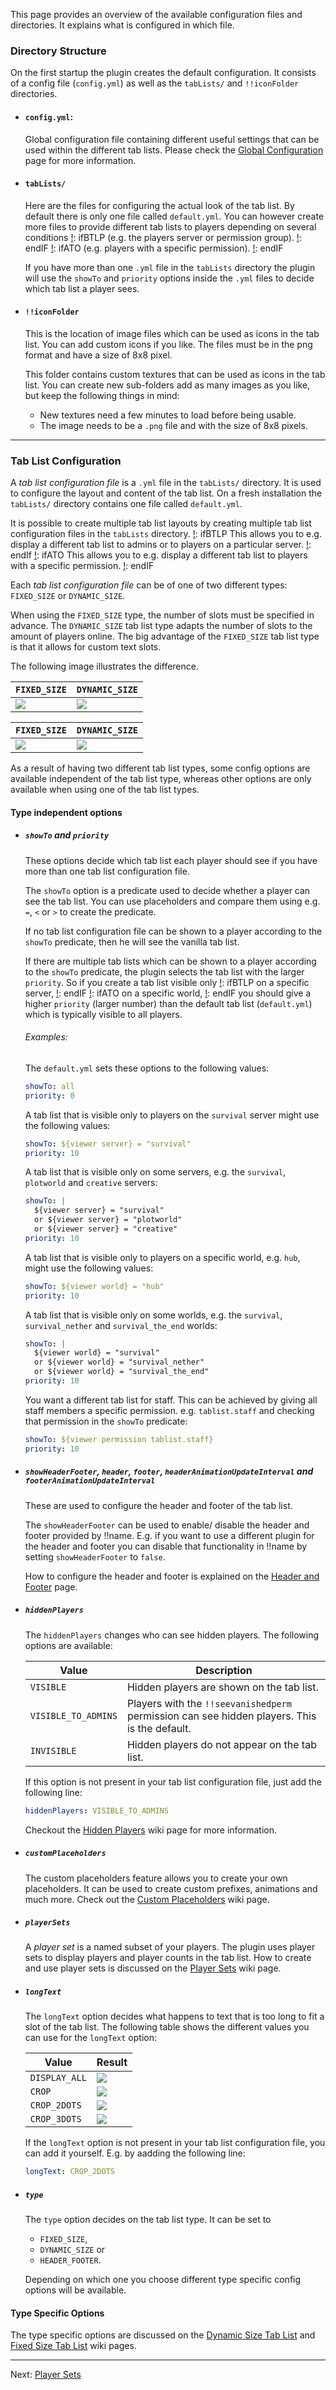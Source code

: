 This page provides an overview of the available configuration files and
 directories. It explains what is configured in which file.

### Directory Structure

On the first startup the plugin creates the default configuration.
It consists of a config file (`config.yml`) as well as the `tabLists/` and `!!iconFolder` directories.

* #### `config.yml`:
  
  Global configuration file containing different useful settings that can be used within the different tab lists.
  Please check the [Global Configuration ](Global-Configuration) page for more information.

* #### `tabLists/`
  
  Here are the files for configuring the actual look of the tab list. By default
  there is only one file called `default.yml`. You can however create more files
  to provide different tab lists to players depending on several conditions 
  [!]: ifBTLP
  (e.g. the players server or permission group).
  [!]: endIF
  [!]: ifATO
  (e.g. players with a specific permission).
  [!]: endIF
  
  If you have more than one `.yml` file in the `tabLists` directory the plugin will use the `showTo` and `priority` options inside the `.yml` files to decide which tab list a player sees.

* #### `!!iconFolder`
  
  This is the location of image files which can be used as icons in the tab list.
  You can add custom icons if you like. The files must be in the png format and
  have a size of 8x8 pixel.
  
  This folder contains custom textures that can be used as icons in the tab list.
  You can create new sub-folders add as many images as you like, but keep the following things in mind:
  
    *  New textures need a few minutes to load before being usable.
    *  The image needs to be a `.png` file and with the size of 8x8 pixels.

--------------------------------------------------------------------------------

### Tab List Configuration

A _tab list configuration file_ is a `.yml` file in the `tabLists/` directory.
It is used to configure the layout and content of the tab list.
On a fresh installation the `tabLists/` directory contains one file called `default.yml`.

It is possible to create multiple tab list layouts by creating multiple tab list configuration files in the `tabLists` directory.
[!]: ifBTLP
This allows you to e.g. display a different tab list to admins or to players on a particular server.
[!]: endIf
[!]: ifATO
This allows you to e.g. display a different tab list to players with a specific permission.
[!]: endIF


Each _tab list configuration file_ can be of one of two different types: `FIXED_SIZE` or `DYNAMIC_SIZE`.

When using the `FIXED_SIZE` type, the number of slots must be specified in advance.
The `DYNAMIC_SIZE` tab list type adapts the number of slots to the amount of players online.
The big advantage of the `FIXED_SIZE` tab list type is that it allows for custom text slots.

The following image illustrates the difference.

[!]: ifBTLP

| `FIXED_SIZE`                   | `DYNAMIC_SIZE`                      |
| ------------------------------ | ----------------------------------- |
| ![](images/default-config.gif) | ![](images/dynamic-size-config.png) |


[!]: endIF
[!]: ifATO


| `FIXED_SIZE`                   | `DYNAMIC_SIZE`                      |
| ------------------------------ | ----------------------------------- |
| ![](images/separate-staff.png) | ![](images/dynamic-size-ato.png) |

[!]: endIF

As a result of having two different tab list types, some config options are available independent of the tab list type, whereas other options are only available when using one of the tab list types.

#### Type independent options

* ##### `showTo` and `priority`

   These options decide which tab list each player should see if you have more than one tab list configuration file.
   
   The `showTo` option is a predicate used to decide whether a player can see the tab list.
     You can use placeholders and compare them using e.g. `=`, `<` or `>` to create the predicate.
     
     If no tab list configuration file can be shown to a player according to the `showTo` predicate, then he will see the vanilla tab list.
     
     If there are multiple tab lists which can be shown to a player according to the `showTo` predicate, the plugin selects the tab list with the larger `priority`.
     So if you create a tab list visible only 
     [!]: ifBTLP
     on a specific server,
     [!]: endIF
     [!]: ifATO
     on a specific world,
     [!]: endIF
     you should give a higher `priority` (larger number) than the default tab list (`default.yml`) which is typically visible to all players.
     
     ###### Examples:
     
     The `default.yml` sets these options to the following values:
     ```yaml
     showTo: all
     priority: 0
     ```
     
     [!]: ifBTLP
     A tab list that is visible only to players on the `survival` server might use the following values:
     ```yaml
     showTo: ${viewer server} = "survival"
     priority: 10
     ```
  
     A tab list that is visible only on some servers, e.g. the `survival`, `plotworld` and `creative` servers:
     ```yaml
     showTo: |
       ${viewer server} = "survival"
       or ${viewer server} = "plotworld"
       or ${viewer server} = "creative"
     priority: 10
     ```
     
     [!]: endIF
     
     [!]: ifATO
     A tab list that is visible only to players on a specific world, e.g. `hub`, might use the following values:
     ```yaml
     showTo: ${viewer world} = "hub"
     priority: 10
     ```
  
     A tab list that is visible only on some worlds, e.g. the `survival`, `survival_nether` and `survival_the_end` worlds:
     ```yaml
     showTo: |
       ${viewer world} = "survival"
       or ${viewer world} = "survival_nether"
       or ${viewer world} = "survival_the_end"
     priority: 10
     ```
     
     [!]: endIF
     
     You want a different tab list for staff.
     This can be achieved by giving all staff members a specific permission. e.g. `tablist.staff` and checking that permission in the `showTo` predicate:
     ```yaml
     showTo: ${viewer permission tablist.staff}
     priority: 10
     ```

* ##### `showHeaderFooter`, `header`, `footer`, `headerAnimationUpdateInterval` and `footerAnimationUpdateInterval`

    These are used to configure the header and footer of the tab list.
    
    The `showHeaderFooter` can be used to enable/ disable the header and footer provided by !!name.
    E.g. if you want to use a different plugin for the header and footer you can disable that functionality in !!name by setting `showHeaderFooter` to `false`.
    
    How to configure the header and footer is explained on the [Header and Footer](Header-and-Footer) page.
    
* ##### `hiddenPlayers`

    The `hiddenPlayers` changes who can see hidden players. The following options are available:
    
    | Value       | Description                                   |
    | ----------- | --------------------------------------------- |
    | `VISIBLE`   | Hidden players are shown on the tab list.     |
    | `VISIBLE_TO_ADMINS` | Players with the `!!seevanishedperm` permission can see hidden players. This is the default. |
    | `INVISIBLE` | Hidden players do not appear on the tab list. |
    
    If this option is not present in your tab list configuration file, just add the following line:
    ```yaml
    hiddenPlayers: VISIBLE_TO_ADMINS
    ```
  
    Checkout the [Hidden Players](Hidden-Players) wiki page for more information.
    
* ##### `customPlaceholders`

    The custom placeholders feature allows you to create your own placeholders.
    It can be used to create custom prefixes, animations and much more.
    Check out the [Custom Placeholders](Custom-Placeholders) wiki page.
    
* ##### `playerSets`

    A _player set_ is a named subset of your players.
    The plugin uses player sets to display players and player counts in the tab list.
    How to create and use player sets is discussed on the [Player Sets](Player-Sets) wiki page.
    
* ##### `longText`

    The `longText` option decides what happens to text that is too long to fit a slot of the tab list.
    The following table shows the different values you can use for the `longText` option:
    
    | Value         | Result      |
    | ------------- | ----------- |
    | `DISPLAY_ALL` | ![](images/long-text-display.png)
    | `CROP`        | ![](images/long-text-crop.png)
    | `CROP_2DOTS`  | ![](images/long-text-2dots.png)
    | `CROP_3DOTS`  | ![](images/long-text-3dots.png)
    
    If the `longText` option is not present in your tab list configuration file, you can add it yourself.
    E.g. by aadding the following line:
    ```yaml
    longText: CROP_2DOTS
    ```

* ##### `type`

    The `type` option decides on the tab list type.
    It can be set to 
    - `FIXED_SIZE`,
    - `DYNAMIC_SIZE` or
    - `HEADER_FOOTER`.
    
    Depending on which one you choose different type specific config options will be available.

#### Type Specific Options

The type specific options are discussed on the [Dynamic Size Tab List](Dynamic-Size-Tab-List) and [Fixed Size Tab List](Fixed-Size-Tab-List) wiki pages.

--------------------------------------------------------------------------------

Next: [Player Sets](Player-Sets)